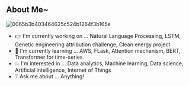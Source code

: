 ## About Me~

![0065b3b403464625c524b1264f3b165e](https://user-images.githubusercontent.com/45563371/88962170-a585ce00-d2d8-11ea-8b71-3c014f8925d8.gif)

- :point_right: I'm currently working on ... Natural Language Processing, LSTM, Genetic engineering attribution challenge, Clean energy project
- :information_desk_person: I'm currently learning ... AWS, FLask, Attention mechanism, BERT, Transformer for time-series
- :boom: I'm interested in ... Data analytics, Machine learning, Data science, Artificial intelligence, Internet of Things
- :grey_question: Ask me about ... Anything!
